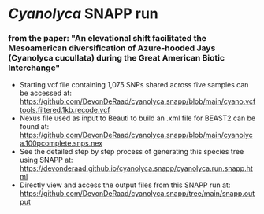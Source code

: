 # *Cyanolyca* SNAPP run

### from the paper: "An elevational shift facilitated the Mesoamerican diversification of Azure-hooded Jays (Cyanolyca cucullata) during the Great American Biotic Interchange"

- Starting vcf file containing 1,075 SNPs shared across five samples can be accessed at: https://github.com/DevonDeRaad/cyanolyca.snapp/blob/main/cyano.vcftools.filtered.1kb.recode.vcf
- Nexus file used as input to Beauti to build an .xml file for BEAST2 can be found at: https://github.com/DevonDeRaad/cyanolyca.snapp/blob/main/cyanolyca.100pcomplete.snps.nex
- See the detailed step by step process of generating this species tree using SNAPP at: https://devonderaad.github.io/cyanolyca.snapp/cyanolyca.run.snapp.html
- Directly view and access the output files from this SNAPP run at: https://github.com/DevonDeRaad/cyanolyca.snapp/tree/main/snapp.output
